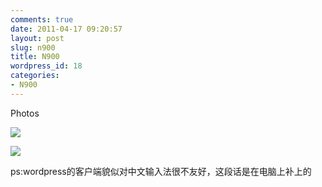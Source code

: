 ```yaml
---
comments: true
date: 2011-04-17 09:20:57
layout: post
slug: n900
title: N900
wordpress_id: 18
categories:
- N900
---
```


Photos

[![](http://blog.bigtao.info/wp-content/uploads/2011/04/20110417_001.jpg)](http://blog.bigtao.info/wp-content/uploads/2011/04/20110417_001.jpg)

[![](http://blog.bigtao.info/wp-content/uploads/2011/04/20110417_002.jpg)](http://blog.bigtao.info/wp-content/uploads/2011/04/20110417_002.jpg)



ps:wordpress的客户端貌似对中文输入法很不友好，这段话是在电脑上补上的
